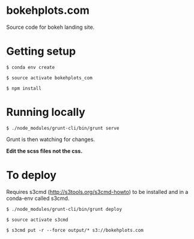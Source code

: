 # bokehplots.com
Source code for bokeh landing site.

# Getting setup

  `$ conda env create`
  
  `$ source activate bokehplots_com`
  
  `$ npm install`

# Running locally

  `$ ./node_modules/grunt-cli/bin/grunt serve`

Grunt is then watching for changes.

**Edit the scss files not the css.**

# To deploy

Requires s3cmd (http://s3tools.org/s3cmd-howto) to be installed and in a conda-env called s3cmd.

  `$ ./node_modules/grunt-cli/bin/grunt deploy` 
  
  `$ source activate s3cmd`
  
  `$ s3cmd put -r --force output/* s3://bokehplots.com`
